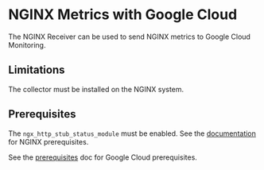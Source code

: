 # NGINX Metrics with Google Cloud

The NGINX Receiver can be used to send NGINX metrics to Google Cloud Monitoring.

## Limitations

The collector must be installed on the NGINX system.

## Prerequisites

The `ngx_http_stub_status_module` must be enabled. See the [documentation](https://github.com/observIQ/observiq-otel-collector/blob/main/docs/receivers.md) for NGINX prerequisites.

See the [prerequisites](../README.md) doc for Google Cloud prerequisites.
